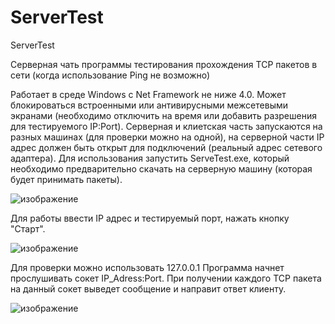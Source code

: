 # ServerTest
ServerTest

Серверная чать программы тестирования прохождения TCP пакетов в сети (когда использование Ping не возможно) 

Работает в среде Windows c Net Framework не ниже 4.0. Может блокироваться встроенными или антивирусными межсетевыми экранами 
(необходимо отключить на время или добавить разрешения для тестируемого IP:Port). 
Серверная и клиетская часть запускаются на разных машинах (для проверки можно на одной),
на серверной части IP адрес должен быть открыт для подключений (реальный адрес сетевого адаптера). 
Для использования запустить ServeTest.exe, который необходимо предварительно скачать на серверную машину (которая будет принимать пакеты). 

![изображение](https://user-images.githubusercontent.com/88648843/134854883-c5823f42-06d4-4404-9dd8-f4a0c20ea981.png)

Для работы ввести IP адрес и тестируемый порт, нажать кнопку "Старт".

![изображение](https://user-images.githubusercontent.com/88648843/134854970-2112357d-635a-4404-84f1-58b7b577430f.png)

Для проверки можно использовать 127.0.0.1 
Программа начнет прослушивать сокет IP_Adress:Port. 
При получении каждого TCP пакета на данный сокет выведет сообщение и направит ответ клиенту.

![изображение](https://user-images.githubusercontent.com/88648843/134855055-42c070e5-ef39-47f2-9419-48259952c180.png)


